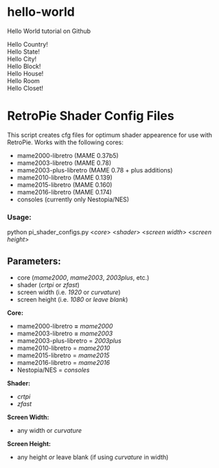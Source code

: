 # hello-world
Hello World tutorial on Github

Hello Country!<br>
Hello State!<br>
Hello City!<br>
Hello Block!<br>
Hello House!<br>
Hello Room<br>
Hello Closet!<br>

# RetroPie Shader Config Files

This script creates cfg files for optimum shader appearence for use with RetroPie. Works with the following cores:

* mame2000-libretro (MAME 0.37b5)<br>
* mame2003-libretro (MAME 0.78)<br>
* mame2003-plus-libretro (MAME 0.78 + plus additions)<br>
* mame2010-libretro (MAME 0.139)<br>
* mame2015-libretro (MAME 0.160)<br>
* mame2016-libretro (MAME 0.174)<br>
* consoles (currently only Nestopia/NES)<br>

### Usage:

python pi_shader_configs.py \<*core*\> \<*shader*\> \<*screen width*\> \<*screen height*\>

## Parameters:

  * core (*mame2000*, *mame2003*, *2003plus*, etc.)
  * shader (*crtpi* or *zfast*)
  * screen width (i.e. *1920* or *curvature*)
  * screen height (i.e. *1080* or *leave blank*)

**Core:**
  * mame2000-libretro **=** *mame2000*
  * mame2003-libretro **=** *mame2003*
  * mame2003-plus-libretro = *2003plus*
  * mame2010-libretro = *mame2010*
  * mame2015-libretro = *mame2015*
  * mame2016-libretro = *mame2016*
  * Nestopia/NES = *consoles*

**Shader:**
  * *crtpi*
  * *zfast*

**Screen Width:**
  * any width or *curvature*

**Screen Height:**
  * any height *or* leave blank (if using *curvature* in width)
